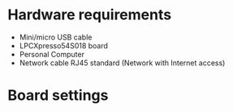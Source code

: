 Hardware requirements
=====================
- Mini/micro USB cable
- LPCXpresso54S018 board
- Personal Computer
- Network cable RJ45 standard (Network with Internet access)

Board settings
==============
